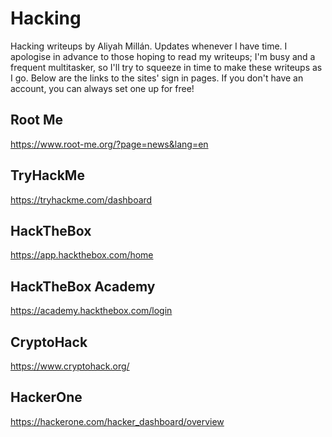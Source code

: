 # Hacking
Hacking writeups by Aliyah Millán.
Updates whenever I have time.
I apologise in advance to those hoping to read my writeups; I'm busy and a frequent multitasker, so I'll try to squeeze in time to make these writeups as I go.
Below are the links to the sites' sign in pages. If you don't have an account, you can always set one up for free!

## Root Me
https://www.root-me.org/?page=news&lang=en
## TryHackMe
https://tryhackme.com/dashboard
## HackTheBox
https://app.hackthebox.com/home
## HackTheBox Academy
https://academy.hackthebox.com/login
## CryptoHack
https://www.cryptohack.org/
## HackerOne
https://hackerone.com/hacker_dashboard/overview
